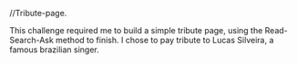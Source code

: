 //Tribute-page.

This challenge required me to build a simple tribute page, using the Read-Search-Ask method to finish. I chose to pay tribute to Lucas
Silveira, a famous brazilian singer.
